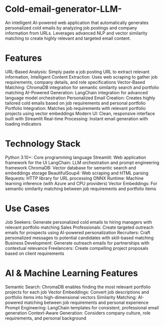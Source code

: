 # Cold-email-generator-LLM-
An intelligent AI-powered web application that automatically generates personalized cold emails by analyzing job postings and company information from URLs. Leverages advanced NLP and vector similarity matching to create highly relevant and targeted email content.


# Features

URL-Based Analysis: Simply paste a job posting URL to extract relevant information,
Intelligent Content Extraction: Uses web scraping to gather job requirements, company details, and role specifications
Vector-Based Matching: ChromaDB integration for semantic similarity search and portfolio matching
AI-Powered Generation: LangChain integration for advanced language model orchestration
Personalized Email Creation: Creates highly tailored cold emails based on job requirements and personal portfolio
Portfolio Integration: Matches job requirements with relevant portfolio projects using vector embeddings
Modern UI: Clean, responsive interface built with Streamlit
Real-time Processing: Instant email generation with loading indicators


# Technology Stack

Python 3.10+: Core programming language
Streamlit: Web application framework for the UI
LangChain: LLM orchestration and prompt engineering framework
ChromaDB: Vector database for semantic search and embeddings storage
BeautifulSoup4: Web scraping and HTML parsing
Requests: HTTP library for URL processing
ONNX Runtime: Machine learning inference (with Azure and CPU providers)
Vector Embeddings: For semantic similarity matching between job requirements and portfolio items

# Use Cases

Job Seekers: Generate personalized cold emails to hiring managers with relevant portfolio matching
Sales Professionals: Create targeted outreach emails for prospects using AI-powered personalization
Recruiters: Craft personalized messages to potential candidates with skill-based matching
Business Development: Generate outreach emails for partnerships with contextual relevance
Freelancers: Create compelling project proposals based on client requirements



# AI & Machine Learning Features

Semantic Search: ChromaDB enables finding the most relevant portfolio projects for each job
Vector Embeddings: Convert job descriptions and portfolio items into high-dimensional vectors
Similarity Matching: AI-powered matching between job requirements and personal experience
Prompt Engineering: LangChain templates for consistent, professional email generation
Context-Aware Generation: Considers company culture, role requirements, and personal background
